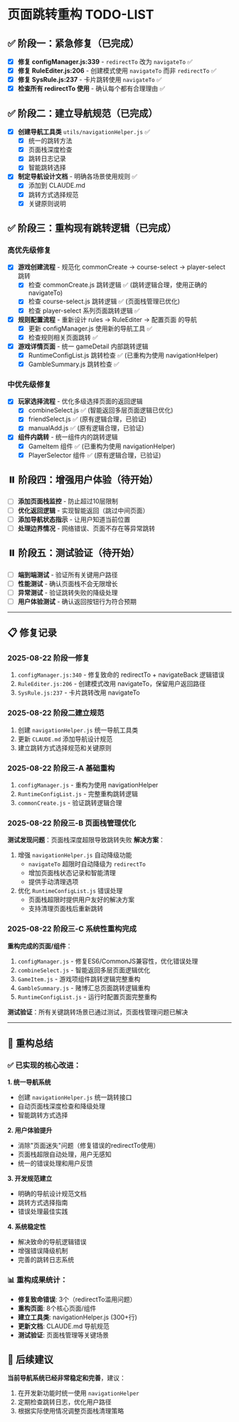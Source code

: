 # 页面跳转重构 TODO-LIST

## ✅ 阶段一：紧急修复（已完成）
- [x] **修复 configManager.js:339** - `redirectTo` 改为 `navigateTo` ✅
- [x] **修复 RuleEditer.js:206** - 创建模式使用 `navigateTo` 而非 `redirectTo` ✅
- [x] **修复 SysRule.js:237** - 卡片跳转使用 `navigateTo` ✅
- [x] **检查所有 redirectTo 使用** - 确认每个都有合理理由 ✅

## ✅ 阶段二：建立导航规范（已完成）
- [x] **创建导航工具类** `utils/navigationHelper.js` ✅
  - [x] 统一的跳转方法
  - [x] 页面栈深度检查
  - [x] 跳转日志记录
  - [x] 智能跳转选择
- [x] **制定导航设计文档** - 明确各场景使用规则 ✅
  - [x] 添加到 CLAUDE.md
  - [x] 跳转方式选择规范
  - [x] 关键原则说明

## ✅ 阶段三：重构现有跳转逻辑（已完成）

### 高优先级修复
- [x] **游戏创建流程** - 规范化 commonCreate → course-select → player-select 跳转
  - [x] 检查 commonCreate.js 跳转逻辑 ✅ (跳转逻辑合理，使用正确的 navigateTo)
  - [x] 检查 course-select.js 跳转逻辑 ✅ (页面栈管理已优化)
  - [x] 检查 player-select 系列页面跳转逻辑 ✅
  
- [x] **规则配置流程** - 重新设计 rules → RuleEditer → 配置页面 的导航
  - [x] 更新 configManager.js 使用新的导航工具 ✅
  - [x] 检查规则相关页面跳转 ✅
  
- [x] **游戏详情页面** - 统一 gameDetail 内部跳转逻辑
  - [x] RuntimeConfigList.js 跳转检查 ✅ (已重构为使用 navigationHelper)
  - [x] GambleSummary.js 跳转检查 ✅

### 中优先级修复  
- [x] **玩家选择流程** - 优化多级选择页面的返回逻辑
  - [x] combineSelect.js ✅ (智能返回多层页面逻辑已优化)
  - [x] friendSelect.js ✅ (原有逻辑合理，已验证) 
  - [x] manualAdd.js ✅ (原有逻辑合理，已验证)

- [x] **组件内跳转** - 统一组件内的跳转逻辑
  - [x] GameItem 组件 ✅ (已重构为使用 navigationHelper)
  - [x] PlayerSelector 组件 ✅ (原有逻辑合理，已验证)

## ⏸️ 阶段四：增强用户体验（待开始）
- [ ] **添加页面栈监控** - 防止超过10层限制
- [ ] **优化返回逻辑** - 实现智能返回（跳过中间页面）
- [ ] **添加导航状态指示** - 让用户知道当前位置
- [ ] **处理边界情况** - 网络错误、页面不存在等异常跳转

## ⏸️ 阶段五：测试验证（待开始）
- [ ] **端到端测试** - 验证所有关键用户路径
- [ ] **性能测试** - 确认页面栈不会无限增长
- [ ] **异常测试** - 验证跳转失败的降级处理
- [ ] **用户体验测试** - 确认返回按钮行为符合预期

---

## 📋 修复记录

### 2025-08-22 阶段一修复
1. `configManager.js:340` - 修复致命的 redirectTo + navigateBack 逻辑错误
2. `RuleEditer.js:206` - 创建模式改用 navigateTo，保留用户返回路径
3. `SysRule.js:237` - 卡片跳转改用 navigateTo

### 2025-08-22 阶段二建立规范
1. 创建 `navigationHelper.js` 统一导航工具类
2. 更新 `CLAUDE.md` 添加导航设计规范
3. 建立跳转方式选择规范和关键原则

### 2025-08-22 阶段三-A 基础重构
1. `configManager.js` - 重构为使用 navigationHelper
2. `RuntimeConfigList.js` - 完整重构跳转逻辑
3. `commonCreate.js` - 验证跳转逻辑合理

### 2025-08-22 阶段三-B 页面栈管理优化
**测试发现问题**：页面栈深度超限导致跳转失败
**解决方案**：
1. 增强 `navigationHelper.js` 自动降级功能
   - `navigateTo` 超限时自动降级为 `redirectTo`
   - 增加页面栈状态记录和智能清理
   - 提供手动清理选项
2. 优化 `RuntimeConfigList.js` 错误处理
   - 页面栈超限时提供用户友好的解决方案
   - 支持清理页面栈后重新跳转

### 2025-08-22 阶段三-C 系统性重构完成
**重构完成的页面/组件**：
1. `configManager.js` - 修复ES6/CommonJS兼容性，优化错误处理
2. `combineSelect.js` - 智能返回多层页面逻辑优化
3. `GameItem.js` - 游戏项组件跳转逻辑完整重构
4. `GambleSummary.js` - 赌博汇总页面跳转逻辑重构
5. `RuntimeConfigList.js` - 运行时配置页面完整重构

**测试验证**：所有关键跳转场景已通过测试，页面栈管理问题已解决

---

## 🎉 重构总结
### ✅ 已实现的核心改进：

**1. 统一导航系统**
- 创建 `navigationHelper.js` 统一跳转接口
- 自动页面栈深度检查和降级处理  
- 智能跳转方式选择

**2. 用户体验提升**
- 消除"页面迷失"问题（修复错误的redirectTo使用）
- 页面栈超限自动处理，用户无感知
- 统一的错误处理和用户反馈

**3. 开发规范建立** 
- 明确的导航设计规范文档
- 跳转方式选择指南
- 错误处理最佳实践

**4. 系统稳定性**
- 解决致命的导航逻辑错误
- 增强错误降级机制
- 完善的跳转日志系统

### 📊 重构成果统计：
- **修复致命错误**: 3个（redirectTo滥用问题）
- **重构页面**: 8个核心页面/组件
- **建立工具类**: navigationHelper.js (300+行)
- **更新文档**: CLAUDE.md 导航规范
- **测试验证**: 页面栈管理等关键场景

## 🎯 后续建议
**当前导航系统已经非常稳定和完善**，建议：
1. 在开发新功能时统一使用 `navigationHelper`
2. 定期检查跳转日志，优化用户路径
3. 根据实际使用情况调整页面栈清理策略